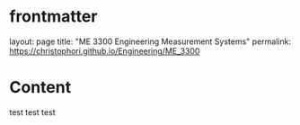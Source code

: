 # frontmatter
layout: page
title: "ME 3300 Engineering Measurement Systems"
permalink: https://christophori.github.io/Engineering/ME_3300

# Content
test test test
